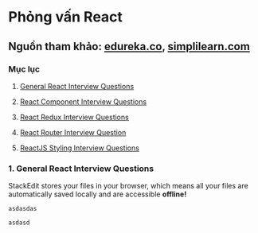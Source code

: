 # Phỏng vấn React

## Nguồn tham khảo: <a href="https://www.edureka.co/blog/interview-questions/react-interview-questions" target="_blank" rel="noopener noreferrer">edureka.co</a>, <a href="https://www.simplilearn.com/tutorials/reactjs-tutorial/reactjs-interview-questions" target="_blank" rel="noopener noreferrer">simplilearn.com</a>

<a  id="top"></a>
### Mục lục

1. [General React Interview Questions](#general_questions)

2. [React Component Interview Questions](#component_questions)

3. [React Redux Interview Questions](#redux_questions)

4. [React Router Interview Question](#router_questions)

5. [ReactJS Styling Interview Questions](#styling_questions)

<a id="general_questions"></a>
### 1. General React Interview Questions

StackEdit stores your files in your browser, which means all your files are automatically saved locally and are accessible **offline!**
 

    asdasdas
`asdasd`
